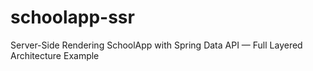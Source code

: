 # schoolapp-ssr
Server-Side Rendering SchoolApp with Spring Data API — Full Layered Architecture Example
